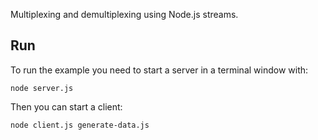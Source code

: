Multiplexing and demultiplexing using Node.js streams.

## Run

To run the example you need to start a server in a terminal window with:

```
node server.js
```

Then you can start a client:

```
node client.js generate-data.js
```
